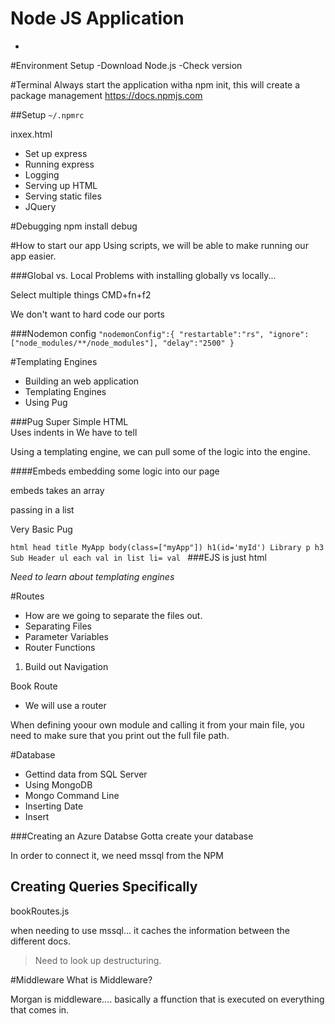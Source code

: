 # Node JS Application
-

#Environment Setup
-Download Node.js
-Check version

#Terminal
Always start the application witha npm init, this will create a package management
https://docs.npmjs.com

##Setup `~/.npmrc`


inxex.html
- Set up express
- Running express
- Logging
- Serving up HTML
- Serving static files
- JQuery


#Debugging
npm install debug

#How to start our app
Using scripts, we will be able to make running our app easier. 

###Global vs. Local
Problems with installing globally vs locally... 

Select multiple things CMD+fn+f2 

We don't want to hard code our ports

###Nodemon config
`"nodemonConfig":{
    "restartable":"rs",
    "ignore":["node_modules/**/node_modules"],
    "delay":"2500"
  }`
  
  
  
#Templating Engines
- Building an web application
- Templating Engines
- Using Pug

###Pug
Super Simple HTML <br>
Uses indents in
We have to tell <br>

Using a templating engine, we can pull some of the logic into the engine.

####Embeds
embedding some logic into our page

embeds takes an array

passing in a list 

Very Basic Pug

`html
    head
        title MyApp
    body(class=["myApp"])
        h1(id='myId') Library
        p
            h3 Sub Header
        ul
            each val in list
                li= val `
###EJS
is just html

*Need to learn about templating engines*


#Routes
- How are we going to separate the files out.
- Separating Files
- Parameter Variables
- Router Functions

1. Build out Navigation

Book Route
- We will use a router 

When defining yoour own module and calling it from your main file, you need to make sure that you print out the full file path.

#Database 
- Gettind data from SQL Server
- Using MongoDB
- Mongo Command Line
- Inserting Date
- Insert

###Creating an Azure Databse
Gotta create your database

In order to connect it, we need mssql from the NPM

## Creating Queries Specifically
bookRoutes.js

when needing to use mssql... it caches the information between the different docs.

>Need to look up destructuring.


#Middleware
What is Middleware?

Morgan is middleware.... basically a ffunction that is executed on everything that comes in. 